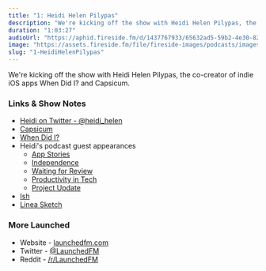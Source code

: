 ```yaml
---
title: "1: Heidi Helen Pilypas"
description: "We're kicking off the show with Heidi Helen Pilypas, the co-creator of indie iOS apps When Did I? and Capsicum."
duration: "1:03:27"
audioUrl: "https://aphid.fireside.fm/d/1437767933/65632ad5-59b2-4e30-82d1-13845dce07dd/0f62c1a1-952d-4131-9bbf-1c75022d9053.mp3"
image: "https://assets.fireside.fm/file/fireside-images/podcasts/images/6/65632ad5-59b2-4e30-82d1-13845dce07dd/episodes/0/0f62c1a1-952d-4131-9bbf-1c75022d9053/cover.jpg"
slug: "1-HeidiHelenPilypas"
---
```


<p>We&#39;re kicking off the show with Heidi Helen Pilypas, the co-creator of indie iOS apps When Did I? and Capsicum.</p>

<h3>Links &amp; Show Notes</h3>

<ul>
<li><a href="https://twitter.com/heidi_helen" rel="nofollow">Heidi on Twitter - @heidi_helen</a></li>
<li><a href="https://apps.apple.com/us/app/capsicum-by-illuminated-bits/id1250939452" rel="nofollow">Capsicum</a></li>
<li><a href="https://apps.apple.com/us/app/when-did-i/id1463692593" rel="nofollow">When Did I?</a></li>
<li>Heidi&#39;s podcast guest appearances

<ul>
<li><a href="https://appstories.net/episodes/66/" rel="nofollow">App Stories</a></li>
<li><a href="https://independence.fm/45" rel="nofollow">Independence</a></li>
<li><a href="https://www.waitingforreview.com/134" rel="nofollow">Waiting for Review</a></li>
<li><a href="https://productivityintech.transistor.fm/episodes/heidi-helen-is-a-designer-developer-business-owner" rel="nofollow">Productivity in Tech</a></li>
<li><a href="https://project-update.com/4" rel="nofollow">Project Update</a></li>
</ul></li>
<li><a href="https://twitter.com/ishabazz" rel="nofollow">Ish</a></li>
<li><a href="https://apps.apple.com/us/app/linea-sketch/id1094770251" rel="nofollow">Linea Sketch</a></li>
</ul>

<h3>More Launched</h3>

<ul>
<li>Website - <a href="https://launchedfm.com" rel="nofollow">launchedfm.com</a></li>
<li>Twitter - <a href="https://twitter.com/launchedfm" rel="nofollow">@LaunchedFM</a></li>
<li>Reddit - <a href="https://www.reddit.com/r/LaunchedFM/" rel="nofollow">/r/LaunchedFM</a></li>
</ul>
